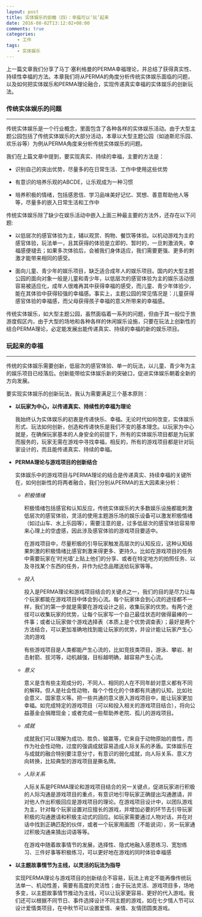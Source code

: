 ```yaml
---
layout: post
title: 实体娱乐的前瞻（四）：幸福可以‘玩’起来
date: 2016-08-02T13:12:02+08:00
comments: true
categories:
    - 工作
tags:
    - 实体娱乐
---
```


上一篇文章我们分享了马丁·塞利格曼的PERMA幸福理论，并总结了获得真实性、持续性幸福的方法。本章我们将从PERMA的角度分析传统实体娱乐面临的问题，以及如何把实体娱乐和PERMA理论融合，实现传递真实幸福的实体娱乐的创新玩法。

### 传统实体娱乐的问题
***

传统实体娱乐是一个行业概念，里面包含了各种各样的实体娱乐活动。由于大型主题公园包括了传统实体娱乐的大部分活动，本章以大型主题公园（如迪斯尼乐园、欢乐谷等）为例从PERMA角度来分析传统实体娱乐的问题。

我们在上篇文章中提到，要实现真实、持续的幸福，主要的方法是：

* 识别自己的突出优势，尽量多的在日常生活、工作中使用这些优势

* 有意识的培养乐观的ABCDE，让乐观成为一种习惯

* 培养积极的情绪，包括感恩信、学习品味美好记忆、冥想、善意帮助他人等等，尽量多的嵌入日常生活和工作中

传统实体娱乐除了缺少在娱乐活动中嵌入上面三种最主要的方法外，还存在以下问题:

* 以低层次的感官体验为主，辅以观赏、购物、餐饮等体验。以机动游戏为主的感官体验，玩法单一，且其获得的体验是立即的、暂时的，一旦刺激消失，幸福感便褪去；如果多次体验后，会被我们身体适应，我们需要更强、更多的刺激才能带来相同的感受。

* 面向儿童、青少年的娱乐项目，缺乏适合成年人的娱乐项目。国内的大型主题公园的面向对象一般是儿童和青少年，以低层次的感官体验为主的娱乐活动很容易被适应化，成年人很难再其中获得幸福的感受，而儿童、青少年体验少，能在其体验中获得较强的幸福感。事实上，主题公园的常见情况是：儿童获得感官体验的幸福感，而父母获得孩子幸福的意义所带来的幸福感。

传统实体娱乐，如大型主题公园，虽然面临着一系列的问题，但由于其一般位于旅游度假区内，由于大型的场地和各种各样的休闲娱乐设施，只要在玩法上创新性的结合PERMA理论，必定能发展出能传递真实、持续的幸福的新的娱乐项目。

### 玩起来的幸福
***

传统的实体娱乐需要创新，低层次的感官体验、单一的玩法，以儿童、青少年为主的娱乐项目已经落后。创新能带给实体娱乐新的突破口，促进实体娱乐朝着全新的方向发展。

要实现实体娱乐的创新玩法，我认为需要满足三个基本原则：

* **以玩家为中心，以传递真实、持续性的幸福为理论** 

	我始终认为实体娱乐的初衷是传递快乐、幸福。无论时代如何改变，实体娱乐形式、玩法如何创新，创造和传递快乐是我们不变的基本理念。以玩家为中心就是，在确保玩家基本的人身安全的前提下，所有的实体娱乐项目都是为玩家而服务的，玩家无需在游戏中寻找幸福，相反的，所有的游戏项目都是针对玩家设计的，而且能传递真实、持续的幸福。

* **PERMA理论与游戏项目的创新结合** 

	实体娱乐中的游戏项目与PERMA理论的结合是传递真实、持续幸福的关键所在，如何创新性的将两者融合，我们分别从PERMA的五大因素来分析：

  * *积极情绪*
  
  	积极情绪包括感官和认知反应，传统实体娱乐的大多数娱乐设施都能刺激低层次的感官体验，灵活的使用主题游乐场的娱乐设备可以激发积极情绪（如过山车、水上乐园等），需要注意的是，过多低层次的感官体验容易带来心理上的空虚感，因此涉及感官体验的游戏项目要适中。
  	
  	在游戏项目中，尽量积极的引导玩家触发高层次的认知反应，这种认知结果刺激的积极情绪比感官刺激来得更多、更持久。比如在游戏项目的任务中需要玩家在’时光墙‘上贴上他们的分享、或者在特定地方的拍照任务、以及寻找某个东西的任务，并作为纪念品赠送给玩家等等。
  	
  * *投入*
  
	投入是PERMA理论和游戏项目结合的关键点之一，我们的目的是尽力让每个玩家都能在游戏项目中体会到心流。每个玩家体会到心流的途径都不一样，我们的第一步就是需要在游戏设计之前，收集玩家的优势。有两个途径可以收集玩家的优势，让每个玩家写一个自己最佳状态时做得最棒的一件事；或者让玩家做个游戏选择表（本质上是个优势调查表）；最好是两个方法结合，可以更加准确地找到能让玩家的优势，并设计能让玩家产生心流的游戏
	
	有些游戏项目是人类都能产生心流的，比如竞技类项目，游泳、攀岩、射击射箭、拔河等，动机越强，目标越明确，越容易产生心流。
	
  * *意义*
  
 	意义是含有些主观成分的，不同人、相同的人在不同年龄对意义都有不同的解释。但人是社会性动物，每个个性化的个体都有共通的认知，比如社会意义、国家意义等。把一些共通的意义嵌入游戏项目中，能让玩家更加幸福。如完成特定的游戏项目（可以和投入相关的游戏项目结合），将向公益基金会捐赠现金；或者完成一些帮助养老院、孤儿的游戏项目。
 	
  * *成就*
  
	成就我们可以理解为成功、胜负、输赢等，它来自于动物原始的兽性，而作为社会性动物，过度的强调成就容易造成人际关系的矛盾。实体娱乐在与成就的融合特别要注意分寸，有意识的弱化成就，向人际关系、意义方向转换，比较典型的游戏项目是撕名牌。
	
  * *人际关系*
  
	人际关系是PERMA理论和游戏项目结合的另一关键点，促进玩家进行积极的人际沟通是游戏项目的重点，有意识地引导玩家正确提出沟通邀请，并对他人作出积极回应是游戏项目的理论。在游戏项目设计中，以团队游戏为主，针对每个玩家设置对应擅长的游戏，并增加必要的环节去引导玩家积极的沟通邀请和积极主动式的回应。如玩家需要通过人物对话，并在对话中找到正确匹配的伙伴，或者一个玩家用画图（不能说词），另一玩家通过积极沟通来猜出词语等等。
	
	在游戏中随着故事情节的发展，选择性、隐式地融入感恩练习、宽恕练习、三件好事等积极练习，可以更好地在游戏的同时体验幸福感
	
* **以主题故事情节为主线，以灵活的玩法为指导**

	实现PERMA理论与游戏项目的创新结合不容易，玩法上肯定不能再像传统玩法单一、机动性差，需要有高度的灵活性；由于玩法灵活、游戏项目多，场地多变，以主题故事情节推动为主线，可以让玩家更容易、更好的代入游戏。我们还可以根据不同节日、事件选择设计不同主题的游戏，如在七夕情人节可以设计爱情类项目，在中秋节可以设置爱情、亲情、友情团圆类游戏。





























